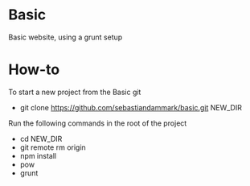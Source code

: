 Basic
=====

Basic website, using a grunt setup

How-to
======

To start a new project from the Basic git
*	git clone https://github.com/sebastiandammark/basic.git NEW_DIR

Run the following commands in the root of the project
*	cd NEW_DIR
*	git remote rm origin
*	npm install
*	pow
*	grunt
